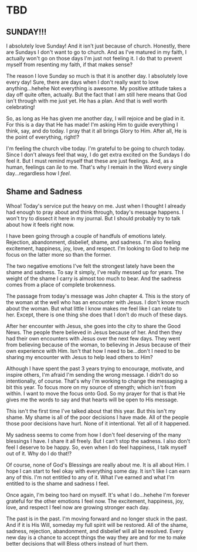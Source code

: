 # TBD

## SUNDAY!!!

I absolutely love Sunday! And it isn't just because of church. Honestly, there are Sundays I don't want to go to church. And as I've matured in my faith, I actually won't go on those days I'm just not feeling it. I do that to prevent myself from resenting my faith, if that makes sense?

The reason I love Sunday so much is that it is another day. I absolutely love every day! Sure, there are days when I don't really want to love anything...hehehe Not everything is awesome. My positive attitude takes a day off quite often, actually. But the fact that I am still here means that God isn't through with me just yet. He has a plan. And that is well worth celebrating!

So, as long as He has given me another day, I will rejoice and be glad in it. For this is a day that He has made! I'm asking Him to guide everything I think, say, and do today. I pray that it all brings Glory to Him. After all, He is the point of everything, right!?

I'm feeling the church vibe today. I'm grateful to be going to church today. Since I don't always feel that way, I do get extra excited on the Sundays I do feel it. But I must remind myself that these are just feelings. And, as a human, feelings can *lie* to me. That's why I remain in the Word every single day...regardless how I *feel*.

## Shame and Sadness

Whoa! Today's service put the heavy on me. Just when I thought I already had enough to pray about and think through, today's message happens. I won't try to dissect it here in my journal. But I should probably try to talk about how it feels right now.

I have been going through a couple of handfuls of emotions lately. Rejection, abandonment, disbelief, shame, and sadness. I'm also feeling excitement, happiness, joy, love, and respect. I'm looking to God to help me focus on the latter more so than the former.

The two negative emotions I've felt the strongest lately have been the shame and sadness. To say it simply, I've really messed up for years. The weight of the shame I carry is almost too much to bear. And the sadness comes from a place of complete brokenness.

The passage from today's message was John chapter 4. This is the story of the woman at the well who has an encounter with Jesus. I don't know much about the woman. But what little I know makes me feel like I can relate to her. Except, there is one thing she does that I don't do much of these days.

After her encounter with Jesus, she goes into the city to share the Good News. The people there believed in Jesus because of her. And then they had their own encounters with Jesus over the next few days. They went from believing because of the woman, to believing in Jesus because of their own experience with Him. Isn't that how I need to be...don't I need to be sharing my encounter with Jesus to help lead others to Him?

Although I have spent the past 3 years trying to encourage, motivate, and inspire others, I'm afraid I'm sending the wrong message. I didn't do so intentionally, of course. That's why I'm working to change the messaging a bit this year. To focus more on my source of strength; which isn't from within. I want to move the focus onto God. So my prayer for that is that He gives me the words to say and that hearts will be open to His message.

This isn't the first time I've talked about that this year. But this isn't my shame. My shame is all of the poor decisions I have made. All of the people those poor decisions have hurt. None of it intentional. Yet all of it happened.

My sadness seems to come from how I don't feel deserving of the many blessings I have. I share it all freely. But I can't stop the sadness. I also don't feel I deserve to be happy. So, even when I do feel happiness, I talk myself out of it. Why do I do that!?

Of course, none of God's Blessings are really about me. It is all about Him. I hope I can start to feel okay with everything some day. It isn't like I can earn any of this. I'm not entitled to any of it. What I've earned and what I'm entitled to is the shame and sadness I feel.

Once again, I'm being too hard on myself. It's what I do...hehehe I'm forever grateful for the other emotions I feel now. The excitement, happiness, joy, love, and respect I feel now are growing stronger each day.

The past is in the past. I'm moving forward and no longer stuck in the past. And if it is His Will, someday my full spirit will be restored. All of the shame, sadness, rejection, abandonment, and disbelief will all be resolved. Every new day is a chance to accept things the way they are and for me to make better decisions that will Bless others instead of hurt them.

## 